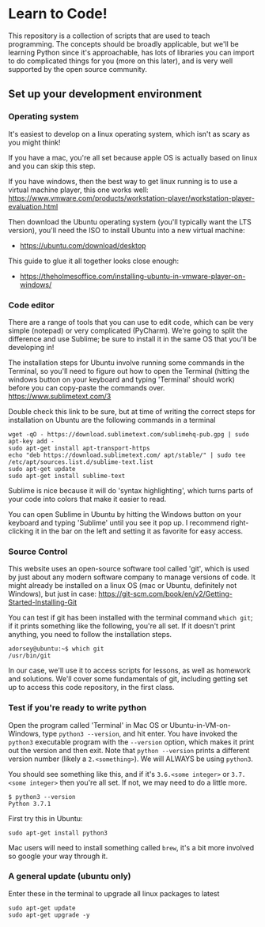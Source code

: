 # Learn to Code!

This repository is a collection of scripts that are used to teach programming.  The
concepts should be broadly applicable, but we'll be learning Python since it's 
approachable, has lots of libraries you can import to do complicated things for you 
(more on this later), and is very well supported by the open source community.

## Set up your development environment
### Operating system
It's easiest to develop on a linux operating system, which isn't as scary as you might think!  

If you have a mac, you're all set because apple OS is actually based on linux and you can skip this step.  

If you have windows, then the best way to get linux running is to use a virtual machine player,
this one works well:
https://www.vmware.com/products/workstation-player/workstation-player-evaluation.html

Then download the Ubuntu operating system (you'll typically want the LTS version), 
you'll need the ISO to install Ubuntu into a new virtual machine:
- https://ubuntu.com/download/desktop

This guide to glue it all together looks close enough:
- https://theholmesoffice.com/installing-ubuntu-in-vmware-player-on-windows/

### Code editor
There are a range of tools that you can use to edit code, which can be very simple 
(notepad) or very complicated (PyCharm).  We're going to split the difference 
and use Sublime; be sure to install it in the same OS that you'll be developing in!

The installation steps for Ubuntu involve running some commands in the Terminal,
so you'll need to figure out how to open the Terminal (hitting the windows button
on your keyboard and typing 'Terminal' should work) before you can copy-paste
the commands over.
https://www.sublimetext.com/3

Double check this link to be sure, but at time of writing the correct steps for installation
on Ubuntu are the following commands in a terminal
```
wget -qO - https://download.sublimetext.com/sublimehq-pub.gpg | sudo apt-key add -
sudo apt-get install apt-transport-https
echo "deb https://download.sublimetext.com/ apt/stable/" | sudo tee /etc/apt/sources.list.d/sublime-text.list
sudo apt-get update
sudo apt-get install sublime-text
```

Sublime is nice because it will do 'syntax highlighting', which turns parts of your code 
into colors that make it easier to read.

You can open Sublime in Ubuntu by hitting the Windows button on your keyboard and typing
'Sublime' until you see it pop up. I recommend right-clicking it in the bar on the left
and setting it as favorite for easy access.

### Source Control
This website uses an open-source software tool called 'git', which is used by just
about any modern software company to manage versions of code.  It might already
be installed on a linux OS (mac or Ubuntu, definitely not Windows), but just in case:
https://git-scm.com/book/en/v2/Getting-Started-Installing-Git

You can test if git has been installed with the terminal command `which git`; if it
prints something like the following, you're all set. If it doesn't print anything,
you need to follow the installation steps.
```
adorsey@ubuntu:~$ which git
/usr/bin/git
```

In our case, we'll use it to access scripts for lessons, as well as homework and 
solutions.  We'll cover some fundamentals of git, including getting set up to 
access this code repository, in the first class.

### Test if you're ready to write python
Open the program called 'Terminal' in Mac OS or Ubuntu-in-VM-on-Windows, type
`python3 --version`, and hit enter.  You have invoked the `python3` 
executable program with the `--version` option, which makes it print out 
the version and then exit.  Note that `python --version` prints a different
version number (likely a `2.<something>`). We will ALWAYS be using `python3`.

You should see something like this, and if it's `3.6.<some integer>`
or `3.7.<some integer>` then you're all set.  If not, we may need to do a little more.
```
$ python3 --version
Python 3.7.1
```

First try this in Ubuntu:
```
sudo apt-get install python3
```

Mac users will need to install something called `brew`, it's a bit more involved
so google your way through it.

### A general update (ubuntu only)
Enter these in the terminal to upgrade all linux packages to latest
```
sudo apt-get update
sudo apt-get upgrade -y
```
